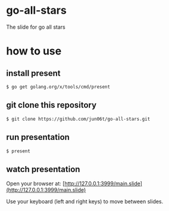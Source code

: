 # go-all-stars
The slide for go all stars

# how to use

## install present
```
$ go get golang.org/x/tools/cmd/present
```

## git clone this repository
```
$ git clone https://github.com/jun06t/go-all-stars.git
```

## run presentation
```
$ present
```

## watch presentation

Open your browser at:
[http://127.0.0.1:3999/main.slide](http://127.0.0.1:3999/main.slide)

Use your keyboard (left and right keys) to move between slides.

